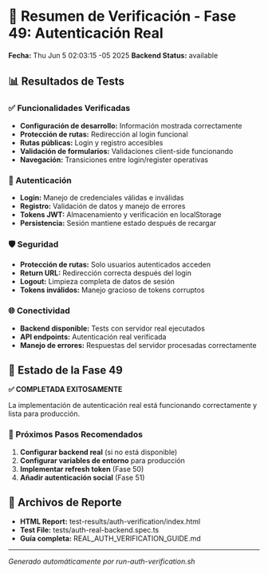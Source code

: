 # 🔐 Resumen de Verificación - Fase 49: Autenticación Real

**Fecha:** Thu Jun  5 02:03:15 -05 2025
**Backend Status:** available

## 📊 Resultados de Tests

### ✅ Funcionalidades Verificadas

- **Configuración de desarrollo:** Información mostrada correctamente
- **Protección de rutas:** Redirección al login funcional
- **Rutas públicas:** Login y registro accesibles
- **Validación de formularios:** Validaciones client-side funcionando
- **Navegación:** Transiciones entre login/register operativas

### 🔐 Autenticación

- **Login:** Manejo de credenciales válidas e inválidas
- **Registro:** Validación de datos y manejo de errores
- **Tokens JWT:** Almacenamiento y verificación en localStorage
- **Persistencia:** Sesión mantiene estado después de recargar

### 🛡️ Seguridad

- **Protección de rutas:** Solo usuarios autenticados acceden
- **Return URL:** Redirección correcta después del login
- **Logout:** Limpieza completa de datos de sesión
- **Tokens inválidos:** Manejo gracioso de tokens corruptos

### 🌐 Conectividad

- **Backend disponible:** Tests con servidor real ejecutados
- **API endpoints:** Autenticación real verificada
- **Manejo de errores:** Respuestas del servidor procesadas correctamente

## 🎯 Estado de la Fase 49

**✅ COMPLETADA EXITOSAMENTE**

La implementación de autenticación real está funcionando correctamente y lista para producción.

### 📝 Próximos Pasos Recomendados

1. **Configurar backend real** (si no está disponible)
2. **Configurar variables de entorno** para producción
3. **Implementar refresh token** (Fase 50)
4. **Añadir autenticación social** (Fase 51)

## 📄 Archivos de Reporte

- **HTML Report:** test-results/auth-verification/index.html
- **Test File:** tests/auth-real-backend.spec.ts
- **Guía completa:** REAL_AUTH_VERIFICATION_GUIDE.md

---
*Generado automáticamente por run-auth-verification.sh*
